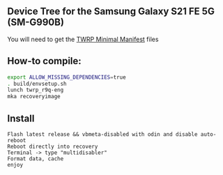 ## Device Tree for the Samsung Galaxy S21 FE 5G (SM-G990B)
You will need to get the [TWRP Minimal Manifest](https://github.com/minimal-manifest-twrp/platform_manifest_twrp_aosp) files

## How-to compile:

```sh
export ALLOW_MISSING_DEPENDENCIES=true
. build/envsetup.sh
lunch twrp_r9q-eng
mka recoveryimage
```

## Install

```
Flash latest release && vbmeta-disabled with odin and disable auto-reboot
Reboot directly into recovery
Terminal -> type "multidisabler"
Format data, cache
enjoy
```